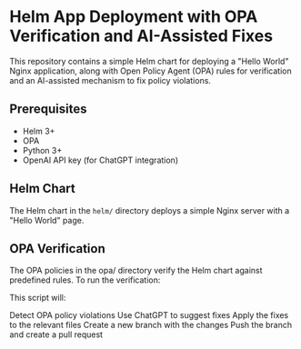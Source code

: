# Helm App Deployment with OPA Verification and AI-Assisted Fixes

This repository contains a simple Helm chart for deploying a "Hello World" Nginx application, along with Open Policy Agent (OPA) rules for verification and an AI-assisted mechanism to fix policy violations.

## Prerequisites

- Helm 3+
- OPA
- Python 3+
- OpenAI API key (for ChatGPT integration)

## Helm Chart

The Helm chart in the `helm/` directory deploys a simple Nginx server with a "Hello World" page.

## OPA Verification
The OPA policies in the opa/ directory verify the Helm chart against predefined rules. To run the verification:

This script will:

Detect OPA policy violations
Use ChatGPT to suggest fixes
Apply the fixes to the relevant files
Create a new branch with the changes
Push the branch and create a pull request
